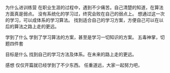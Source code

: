 为什么进训练营
在职业生涯的过程中，遇到不少痛苦。自己清楚的知道，在算法方面真是弱点。
没有系统化的学习过，终究会败在自己的弱点上。
想通过这一次的学习，可以成体系的学习算法。
找到适合自己的学习方案，方便自己可以在以后的算法之路上走的更远。

学到了什么
学到了学习算法的方案，甚至是学习一切知识的方案。
五毒神掌，切题四件套

目标是什么
找到自己的学习方法及体系。在未来的路上走的更远。

感想
仅仅开篇就已经学到了不少东西。
任重道远，大家一起努力吧，